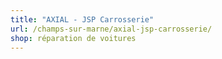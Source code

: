 ```yaml
---
title: "AXIAL - JSP Carrosserie"
url: /champs-sur-marne/axial-jsp-carrosserie/
shop: réparation de voitures
---
```

